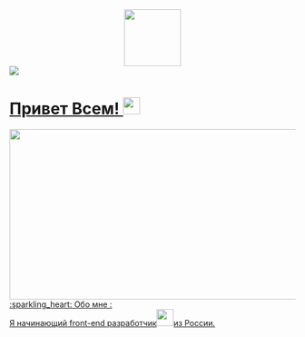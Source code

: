<div id="header" align="center">
  <img src="https://media.giphy.com/media/M9gbBd9nbDrOTu1Mqx/giphy.gif" width="100"/>
</div>
<div id="badges">
  <a href="https://vk.com/jeri_13">
   <img src="https://img.shields.io/badge/vk-violet?logo=linked&logoColor=white&style=for-the-badges">
</div>

<img src="https://komarev.com/ghpvc/?username=Aiench&style=flat-square&color=blue" alt=""/>
<h1>
  Привет Всем!
  <img src="https://media.giphy.com/media/hvRJCLFzcasrR4ia7z/giphy.gif" width="30px"/>
</h1>
<div align="center">
  <img src="https://media.giphy.com/media/dWesBcTLavkZuG35MI/giphy.gif" width="600" height="300"/>
</div>
:sparkling_heart: Обо мне :<br>
Я начинающий front-end разработчик<img src="https://media.giphy.com/media/WUlplcMpOCEmTGBtBW/giphy.gif" width="30">из России.
